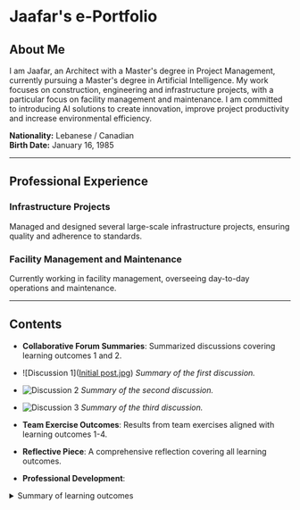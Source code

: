 <h1>Jaafar's e-Portfolio</h1>

<h2>About Me</h2>
<p>I am Jaafar, an Architect with a Master's degree in Project Management, currently pursuing a Master's degree in Artificial Intelligence. My work focuses on construction, engineering and infrastructure projects, with a particular focus on facility management and maintenance. I am committed to introducing AI solutions to create innovation, improve project productivity and increase environmental efficiency.</p>

<p><strong>Nationality:</strong> Lebanese / Canadian<br>
<strong>Birth Date:</strong> January 16, 1985</p>

<hr>

<h2>Professional Experience</h2>
<h3>Infrastructure Projects</h3>
<p>Managed and designed several large-scale infrastructure projects, ensuring quality and adherence to standards.</p>

<h3>Facility Management and Maintenance</h3>
<p>Currently working in facility management, overseeing day-to-day operations and maintenance.</p>

<hr>

<!-- Continue adding sections as needed -->
## Contents
- **Collaborative Forum Summaries**: Summarized discussions covering learning outcomes 1 and 2.
- ![Discussion 1]([Initial post.jpg](https://github.com/JK-Tech24/Jaafar-e-Portfolio-/blob/2530d43283c9f0074e6fb0ae23231eb7a4b22f5f/Initial%20post.jpg))
*Summary of the first discussion.*

- ![Discussion 2](images/screenshot2.png)
*Summary of the second discussion.*

- ![Discussion 3](images/screenshot3.png)
*Summary of the third discussion.*

- **Team Exercise Outcomes**: Results from team exercises aligned with learning outcomes 1-4.
- **Reflective Piece**: A comprehensive reflection covering all learning outcomes.
- **Professional Development**:
 <details>
  <summary>Summary of learning outcomes</summary>
  - Team meeting notes
  - Peer and tutor feedback
  - Professional Skills Matrix & Action Plan (PDP)
  - Additional module artefacts linked to specific learning outcomes
 
- **Unit 2 Seminar (Title: EDA Tutorial)**:
<details>
  <summary>Identify missing values</summary>

<details>
  <summary>Estimate Skewness and Kurtosis</summary>

<details>
 <summary>Correlation Heat Map</summary>

<details> 
<summary>Scatter Plot for Different Parameters</summary>

<details> 
<summary>Replace Categorical Values with Numerical Values</summary>


## Skills Developed
- **Time Management** 
- **Commercial Awareness**
- **Critical Thinking & Analysis**
- **Communication & Literacy**
- **IT & Digital Skills**
- **Numeracy**
- **Research & Problem-Solving**
- **Interpersonal & Ethical Awareness**
- **Teamwork, Leadership & Global Citizenship**
- **Critical Reflection**
